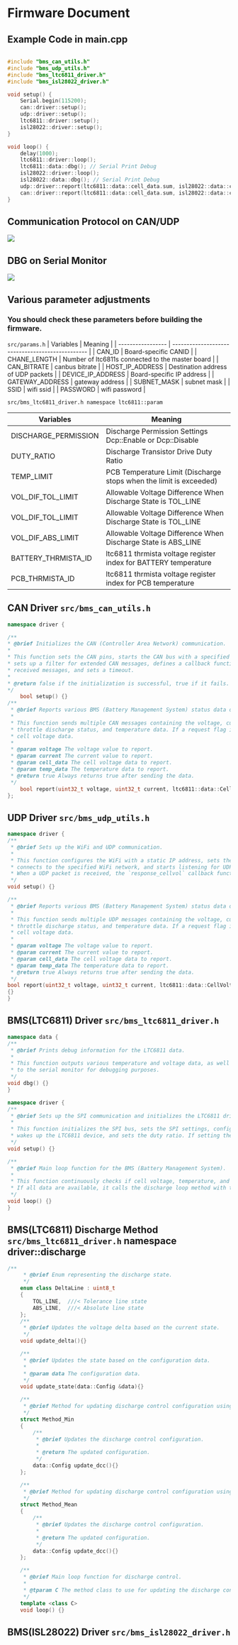 

# Firmware Document

## Example Code in main.cpp

```c++

#include "bms_can_utils.h"
#include "bms_udp_utils.h"
#include "bms_ltc6811_driver.h"
#include "bms_isl28022_driver.h"

void setup() {
    Serial.begin(115200);
    can::driver::setup();
    udp::driver::setup();
    ltc6811::driver::setup();
    isl28022::driver::setup();
}

void loop() {
    delay(1000);
    ltc6811::driver::loop();
    ltc6811::data::dbg(); // Serial Print Debug
    isl28022::driver::loop();
    isl28022::data::dbg(); // Serial Print Debug
    udp::driver::report(ltc6811::data::cell_data.sum, isl28022::data::current, ltc6811::data::cell_data, ltc6811::data::temp_data);
    can::driver::report(ltc6811::data::cell_data.sum, isl28022::data::current, ltc6811::data::cell_data, ltc6811::data::temp_data);
}
```

## Communication Protocol on CAN/UDP
![](./canprotocol_preview.svg)

## DBG on Serial Monitor
![](./dbg.png)

## Various parameter adjustments 
### You should check these parameters before building the firmware.
```src/params.h```
| Variables         | Meaning                                          |
| ----------------- | ------------------------------------------------ |
| CAN_ID            | Board-specific CANID                             |
| CHANE_LENGTH      | Number of ltc6811s connected to the master board |
| CAN_BITRATE       | canbus bitrate                                   |
| HOST_IP_ADDRESS   | Destination address of UDP packets               |
| DEVICE_IP_ADDRESS | Board-specific IP address                        |
| GATEWAY_ADDRESS   | gateway address                                  |
| SUBNET_MASK       | subnet mask                                      |
| SSID              | wifi ssid                                        |
| PASSWORD          | wifi password                                    |

```src/bms_ltc6811_driver.h namespace ltc6811::param```

| Variables            | Meaning                                                            |
| -------------------- | ------------------------------------------------------------------ |
| DISCHARGE_PERMISSION | Discharge Permission Settings Dcp::Enable or Dcp::Disable          |
| DUTY_RATIO           | Discharge Transistor Drive Duty Ratio                              |
| TEMP_LIMIT           | PCB Temperature Limit (Discharge stops when the limit is exceeded) |
| VOL_DIF_TOL_LIMIT    | Allowable Voltage Difference When Discharge State is TOL_LINE      |
| VOL_DIF_TOL_LIMIT    | Allowable Voltage Difference When Discharge State is TOL_LINE      |
| VOL_DIF_ABS_LIMIT    | Allowable Voltage Difference When Discharge State is ABS_LINE      |
| BATTERY_THRMISTA_ID  | ltc6811 thrmista voltage register index for BATTERY temperature    |
| PCB_THRMISTA_ID      | ltc6811 thrmista voltage register index for PCB temperature        |

## CAN Driver ```src/bms_can_utils.h```

```c++
namespace driver {

/**
* @brief Initializes the CAN (Controller Area Network) communication.
* 
* This function sets the CAN pins, starts the CAN bus with a specified bitrate,
* sets up a filter for extended CAN messages, defines a callback function for
* received messages, and sets a timeout.
* 
* @return false if the initialization is successful, true if it fails.
*/
    bool setup() {}
/**
 * @brief Reports various BMS (Battery Management System) status data over CAN.
 * 
 * This function sends multiple CAN messages containing the voltage, current, cell voltage range,
 * throttle discharge status, and temperature data. If a request flag is set, it also sends detailed
 * cell voltage data.
 * 
 * @param voltage The voltage value to report.
 * @param current The current value to report.
 * @param cell_data The cell voltage data to report.
 * @param temp_data The temperature data to report.
 * @return true Always returns true after sending the data.
 */
    bool report(uint32_t voltage, uint32_t current, ltc6811::data::CellVoltage &cell_data, ltc6811::data::Temperature &temp_data)
};
```

## UDP Driver ```src/bms_udp_utils.h```
```c++
namespace driver {
/**
 * @brief Sets up the WiFi and UDP communication.
 * 
 * This function configures the WiFi with a static IP address, sets the WiFi mode to station,
 * connects to the specified WiFi network, and starts listening for UDP packets on port 12351.
 * When a UDP packet is received, the `response_cellvol` callback function is called.
 */
void setup() {}

/**
 * @brief Reports various BMS (Battery Management System) status data over UDP.
 * 
 * This function sends multiple UDP messages containing the voltage, current, cell voltage range,
 * throttle discharge status, and temperature data. If a request flag is set, it also sends detailed
 * cell voltage data.
 * 
 * @param voltage The voltage value to report.
 * @param current The current value to report.
 * @param cell_data The cell voltage data to report.
 * @param temp_data The temperature data to report.
 * @return true Always returns true after sending the data.
 */
bool report(uint32_t voltage, uint32_t current, ltc6811::data::CellVoltage &cell_data, ltc6811::data::Temperature &temp_data)
{}
}

```

## BMS(LTC6811) Driver ```src/bms_ltc6811_driver.h```


```c++
namespace data {
/**
 * @brief Prints debug information for the LTC6811 data.
 * 
 * This function outputs various temperature and voltage data, as well as discharge status and PWM ratios,
 * to the serial monitor for debugging purposes.
 */
void dbg() {}
}

namespace driver {
/**
 * @brief Sets up the SPI communication and initializes the LTC6811 driver.
 * 
 * This function initializes the SPI bus, sets the SPI settings, configures the necessary pins,
 * wakes up the LTC6811 device, and sets the duty ratio. If setting the duty ratio fails, it prints an error message.
 */
void setup() {}

/**
 * @brief Main loop function for the BMS (Battery Management System).
 * 
 * This function continuously checks if cell voltage, temperature, and status data are available.
 * If all data are available, it calls the discharge loop method with the `Method_Min` strategy. you can change discharge method from template parametor
 */
void loop() {}
}

```

## BMS(LTC6811) Discharge Method ```src/bms_ltc6811_driver.h``` namespace driver::discharge


```c++
/**
     * @brief Enum representing the discharge state.
     */
    enum class DeltaLine : uint8_t
    {
        TOL_LINE,  ///< Tolerance line state
        ABS_LINE,  ///< Absolute line state
    };
    /**
     * @brief Updates the voltage delta based on the current state.
     */
    void update_delta(){}

    /**
     * @brief Updates the state based on the configuration data.
     * 
     * @param data The configuration data.
     */
    void update_state(data::Config &data){}

    /**
     * @brief Method for updating discharge control configuration using minimum voltage.
     */
    struct Method_Min
    {
        /**
         * @brief Updates the discharge control configuration.
         * 
         * @return The updated configuration.
         */
        data::Config update_dcc(){}
    };

    /**
     * @brief Method for updating discharge control configuration using mean voltage.
     */
    struct Method_Mean
    {
        /**
         * @brief Updates the discharge control configuration.
         * 
         * @return The updated configuration.
         */
        data::Config update_dcc(){}
    };

    /**
     * @brief Main loop function for discharge control.
     * 
     * @tparam C The method class to use for updating the discharge control configuration.
     */
    template <class C>
    void loop() {}
```



## BMS(ISL28022) Driver ```src/bms_isl28022_driver.h```



